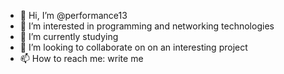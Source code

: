 - 👋 Hi, I’m @performance13
- 👀 I’m interested in programming and networking technologies
- 🌱 I’m currently studying
- 💞️ I’m looking to collaborate on on an interesting project
- 📫 How to reach me: write me

<!---
performance13/performance13 is a ✨ special ✨ repository because its `README.md` (this file) appears on your GitHub profile.
You can click the Preview link to take a look at your changes.
--->

